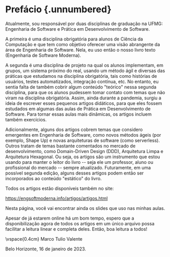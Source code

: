 

# Prefácio {.unnumbered}

Atualmente, sou responsável por duas disciplinas de graduação 
na UFMG: Engenharia de Software e Prática em Desenvolvimento de Software. 

A primeira é uma disciplina obrigatória para alunos de Ciência da 
Computação e que tem como objetivo oferecer uma visão abrangente da 
área de Engenharia de Software. Nela, eu uso então o nosso livro texto 
(Engenharia de Software Moderna).

A segunda é uma disciplina de projeto na qual os alunos implementam, 
em grupos, um sistema próximo do real, usando um método ágil e diversas 
das práticas que estudamos na disciplina obrigatória, tais como histórias 
de usuários, testes automatizados, integração contínua, etc. No entanto, 
eu sentia falta de também cobrir algum conteúdo "teórico" nessa segunda disciplina, 
para que os alunos pudessem tomar contato com temas que não viram 
na disciplina obrigatória. Assim, ainda durante a pandemia, surgiu a ideia 
de escrever esses pequenos artigos didáticos, para que eles fossem estudados
em algumas das aulas de Prática em Desenvolvimento de Software. 
Para tornar essas aulas mais dinâmicas, os artigos incluem também 
exercícios.

Adicionalmente, alguns dos artigos cobrem temas que considero 
emergentes em Engenharia de Software, como novos métodos ágeis 
(por exemplo, Shape Up) e novas arquiteturas de software (como 
serverless). Outros tratam de temas bastante comentados no mercado 
de desenvolvimento, como Domain-Driven Design (DDD), Arquitetura 
Limpa e Arquitetura Hexagonal. Ou seja, os artigos são um instrumento 
que estou usando para manter o leitor do livro -- seja ele um 
professor, aluno ou profissional do mercado -- sempre atualizado. 
Futuramente, em uma possível segunda edição, alguns desses artigos 
podem então ser incorporados ao conteúdo "estático" do livro.

Todos os artigos estão disponíveis também no site:

https://engsoftmoderna.info/artigos/artigos.html

Nesta página, você vai encontrar ainda os slides 
que uso nas minhas aulas.

Apesar de já estarem online há um bom tempo, espero que a 
disponibilização agora de todos os artigos em um único arquivo 
possa facilitar a leitura linear e completa deles. Então, boa 
leitura a todos!


\vspace{0.4cm}
Marco Tulio Valente

Belo Horizonte, 16 de janeiro de 2023.


